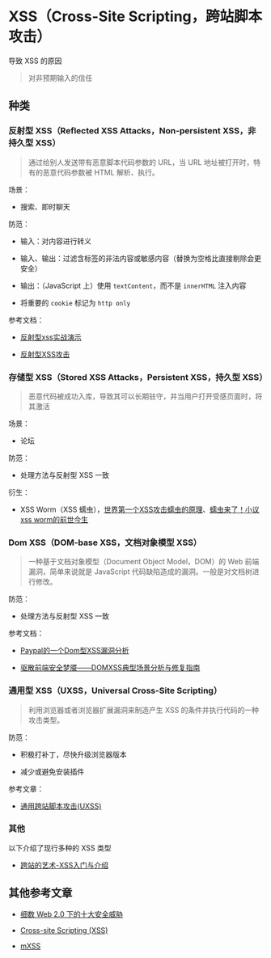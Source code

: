 # XSS（Cross-Site Scripting，跨站脚本攻击）

导致 XSS 的原因

> 对非预期输入的信任

## 种类

### 反射型 XSS（Reflected XSS Attacks，Non-persistent XSS，非持久型 XSS）

> 通过给别人发送带有恶意脚本代码参数的 URL，当 URL 地址被打开时，特有的恶意代码参数被 HTML 解析、执行。

场景：

* 搜索、即时聊天

防范：

* 输入：对内容进行转义

* 输入、输出：过滤含标签的非法内容或敏感内容（替换为空格比直接剔除会更安全）

* 输出：（JavaScript 上）使用 `textContent`，而不是 `innerHTML` 注入内容

* 将重要的 `cookie` 标记为 `http only`

参考文档：

* [反射型xss实战演示](http://netsecurity.51cto.com/art/201311/417201.htm)

* [反射型XSS攻击](http://blog.163.com/biaoxiaoqun@126/blog/static/376791602014718103941487/)

### 存储型 XSS（Stored XSS Attacks，Persistent XSS，持久型 XSS）

> 恶意代码被成功入库，导致其可以长期驻守，并当用户打开受感页面时，将其激活

场景：

* 论坛

防范：

* 处理方法与反射型 XSS 一致

衍生：

* XSS Worm（XSS 蠕虫），[世界第一个XSS攻击蠕虫的原理](http://netsecurity.51cto.com/art/201312/421917.htm)、[蠕虫来了！小议xss worm的前世今生](http://netsecurity.51cto.com/art/201305/395107.htm)

### Dom XSS（DOM-base XSS，文档对象模型 XSS）

> 一种基于文档对象模型（Document Object Model，DOM）的 Web 前端漏洞，简单来说就是 JavaScript 代码缺陷造成的漏洞。一般是对文档树进行修改。

防范：

* 处理方法与反射型 XSS 一致

参考文档：

* [Paypal的一个Dom型XSS漏洞分析](http://www.freebuf.com/articles/web/29177.html)

* [驱散前端安全梦魇——DOMXSS典型场景分析与修复指南](https://security.tencent.com/index.php/blog/msg/107)

### 通用型 XSS（UXSS，Universal Cross-Site Scripting）

> 利用浏览器或者浏览器扩展漏洞来制造产生 XSS 的条件并执行代码的一种攻击类型。

防范：

* 积极打补丁，尽快升级浏览器版本

* 减少或避免安装插件

参考文章：

* [通用跨站脚本攻击(UXSS)](http://www.91ri.org/10665.html)

### 其他

以下介绍了现行多种的 XSS 类型

* [跨站的艺术-XSS入门与介绍](http://www.fooying.com/the-art-of-xss-1-introduction/)

## 其他参考文章

* [细数 Web 2.0 下的十大安全威胁](http://blog.csdn.net/techweb/article/details/1936240)

* [Cross-site Scripting (XSS)](https://www.owasp.org/index.php/XSS)

* [mXSS](http://www.thespanner.co.uk/2014/05/06/mxss/)
